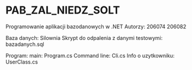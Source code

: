 # PAB_ZAL_NIEDZ_SOLT
Programowanie aplikacji bazodanowych w .NET
Autorzy:
206074
206082

Baza danych: Silownia
  Skrypt do odpalenia z danymi testowymi: bazadanych.sql
  
Program:
  main: Program.cs
  Command line: Cli.cs
  Info o uzytkowniku: UserClass.cs
